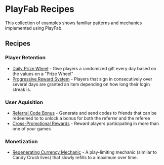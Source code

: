 # PlayFab Recipes
This collection of examples shows familiar patterns and mechanics implemented using PlayFab. 

##  Recipes

### Player Retention 
  * [Daily Prize Wheel](/Recipes/PrizeWheel) -  Give players a randomized gift every day based on the values on a "Prize Wheel"
  * [Progressive Reward System](/Recipes/ProgressiveRewards) - Players that sign in consecutively over several days are granted an item depending on how long their login streak is.

### User Aquisition
  * [Referral Code Bonus](/Recipes/ReferralCodes) - Generate and send codes to friends that can be redeemed to to unlock a bonus for both the referrer and the referee
  * [Cross-Promotional Rewards](/Recipes/SimpleCrossPromotion) - Reward players participating in more than one of your games

### Monetization
  * [Regenerating Currency Mechanic](/Recipes/RegeneratingCurrency) - A play-limiting mechanic (similar to Candy Crush lives) that slowly refills to a maximum over time.

